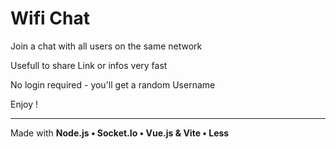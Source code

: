# Wifi Chat

Join a chat with all users on the same network

Usefull to share Link or infos very fast

No login required - you'll get a random Username

Enjoy !


***

Made with **Node.js • Socket.Io •  Vue.js & Vite • Less**

